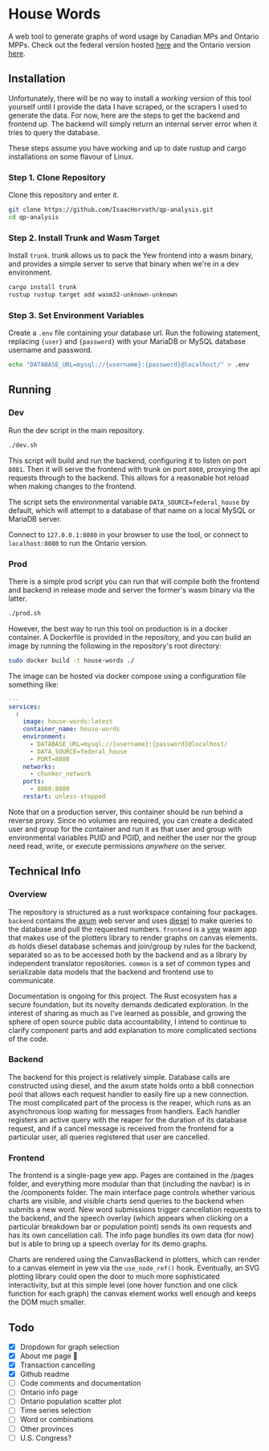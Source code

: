 # House Words
A web tool to generate graphs of word usage by Canadian MPs and Ontario MPPs. Check out the federal version hosted [here](https://housewords.chunkerbunker.cc/) and the Ontario version [here](https://queens-park.chunkerbunker.cc/).

## Installation
Unfortunately, there will be no way to install a *working* version of this tool yourself until I provide the data I have scraped, or the scrapers I used to generate the data. For now, here are the steps to get the backend and frontend up. The backend will simply return an internal server error when it tries to query the database.

These steps assume you have working and up to date rustup and cargo installations on some flavour of Linux.

### Step 1. Clone Repository
Clone this repository and enter it.

```sh
git clone https://github.com/IsaacHorvath/qp-analysis.git
cd qp-analysis
```

### Step 2. Install Trunk and Wasm Target
Install `trunk`. trunk allows us to pack the Yew frontend into a wasm binary, and provides a simple server to serve that binary when we're in a dev environment.

```sh
cargo install trunk
rustup rustup target add wasm32-unknown-unknown
```

### Step 3. Set Environment Variables
Create a `.env` file containing your database url. Run the following statement, replacing `{user}` and `{password}` with your MariaDB or MySQL database username and password.

```sh
echo "DATABASE_URL=mysql://{username}:{password}@localhost/" > .env
```

## Running

### Dev
Run the dev script in the main repository.

```sh
./dev.sh
```

This script will build and run the backend, configuring it to listen on port `8081`. Then it will serve the frontend with trunk on port `8080`, proxying the api requests through to the backend. This allows for a reasonable hot reload when making changes to the frontend.

The script sets the environmental variable `DATA_SOURCE=federal_house` by default, which will attempt to a database of that name on a local MySQL or MariaDB server.

Connect to `127.0.0.1:8080` in your browser to use the tool, or connect to `localhost:8080` to run the Ontario version.

### Prod
There is a simple prod script you can run that will compile both the frontend and backend in release mode and server the former's wasm binary via the latter.

```sh
./prod.sh
```

However, the best way to run this tool on production is in a docker container. A Dockerfile is provided in the repository, and you can build an image by running the following in the repository's root directory:

```sh
sudo docker build -t house-words ./
```

The image can be hosted via docker compose using a configuration file something like:

```yaml
---
services:
  :
    image: house-words:latest
    container_name: house-words
    environment:
      - DATABASE_URL=mysql://{username}:{password}@localhost/
      - DATA_SOURCE=federal_house
      - PORT=8080
    networks:
      - chunker_network
    ports:
      - 8080:8080
    restart: unless-stopped
```

Note that on a production server, this container should be run behind a reverse proxy. Since no volumes are required, you can create a dedicated user and group for the container and run it as that user and group with environmental variables PUID and PGID, and neither the user nor the group need read, write, or execute permissions *anywhere* on the server.

## Technical Info

### Overview
The repository is structured as a rust workspace containing four packages. `backend` contains the [axum](https://crates.io/crates/axum/) web server and uses [diesel](https://crates.io/crates/diesel) to make queries to the database and pull the requested numbers. `frontend` is a [yew](https://crates.io/crates/yew) wasm app that makes use of the plotters library to render graphs on canvas elements. `db` holds diesel database schemas and join/group by rules for the backend, separated so as to be accessed both by the backend and as a library by independent translator repositories. `common` is a set of common types and serializable data models that the backend and frontend use to communicate.

Documentation is ongoing for this project. The Rust ecosystem has a secure foundation, but its novelty demands dedicated exploration. In the interest of sharing as much as I've learned as possible, and growing the sphere of open source public data accountability, I intend to continue to clarify component parts and add explanation to more complicated sections of the code.

### Backend
The backend for this project is relatively simple. Database calls are constructed using diesel, and the axum state holds onto a bb8 connection pool that allows each request handler to easily fire up a new connection. The most complicated part of the process is the reaper, which runs as an asynchronous loop waiting for messages from handlers. Each handler registers an active query with the reaper for the duration of its database request, and if a cancel message is received from the frontend for a particular user, all queries registered that user are cancelled.

### Frontend
The frontend is a single-page yew app. Pages are contained in the /pages folder, and everything more modular than that (including the navbar) is in the /components folder. The main interface page controls whether various charts are visible, and visible charts send queries to the backend when submits a new word. New word submissions trigger cancellation requests to the backend, and the speech overlay (which appears when clicking on a particular breakdown bar or population point) sends its own requests and has its own cancellation call. The info page bundles its own data (for now) but is able to bring up a speech overlay for its demo graphs.

Charts are rendered using the CanvasBackend in plotters, which can render to a canvas element in yew via the `use_node_ref()` hook. Eventually, an SVG plotting library could open the door to much more sophisticated interactivity, but at this simple level (one hover function and one click function for each graph) the canvas element works well enough and keeps the DOM much smaller.

## Todo
- [x] Dropdown for graph selection
- [x] About me page 🫣
- [x] Transaction cancelling
- [x] Github readme
- [ ] Code comments and documentation
- [ ] Ontario info page
- [ ] Ontario population scatter plot
- [ ] Time series selection
- [ ] Word or combinations
- [ ] Other provinces
- [ ] U.S. Congress?
